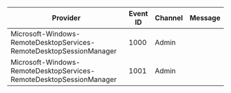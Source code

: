 Provider                                                             |  Event ID  |  Channel  |  Message
---------------------------------------------------------------------|------------|-----------|---------
Microsoft-Windows-RemoteDesktopServices-RemoteDesktopSessionManager  |  1000      |  Admin    |
Microsoft-Windows-RemoteDesktopServices-RemoteDesktopSessionManager  |  1001      |  Admin    |